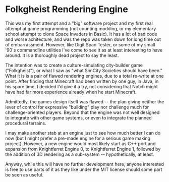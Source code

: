 # Folkgheist Rendering Engine

This was my first attempt and a "big" software project and my first real attempt at 
game programming (not counting modding, or my elementary school attempt to clone 
Space Invaders in Basic).  It has a lot of bad code and worse achitecture, and was 
the repo was taken down for long time out of embarrassment.  However, like Digit 
Span Tester, or some of my small '90's commandline utilities I've come to see it as 
at least interesting to have around.  It is a thoroughly dead project to say the least.

The intention was to create a culture-simulating city-builder game ("Folkgheist"), or 
what I saw as "what SimCity Societies should have been."  What it is is a pair of flawed 
rendering engines, due to a total re-write at one point.  After finding that Minecraft 
had been written by one guy, in Java, in his spare time, I decided I'd give it a try, not 
considering that Notch might have had far more experience already when he start Minecraft.

Admittedly, the games design itself was flawed -- the plan giving neither the lever of 
control for expressive "building" play nor challenge much for challenge-oriented 
players. Beyond that the engine was not well designed to integrate with other game systems, or 
even to integrate the planned procedural terrains.

I may make another stab at an engine just to see how much better I can do now (but I might 
prefer a pre-made engine for a serious game making project).  However, a new engine 
would most likely start as C++ port and expansion from Knightferret Engine 0, to 
Knightferret Engine 1, followed by the addition of 3D rendering as a sub-system -- hypothetically,
at least.

Anyway, while this will have no further development here, anyone interested is free to use 
parts of it as they like under the MIT license should some part be seen as useful.
